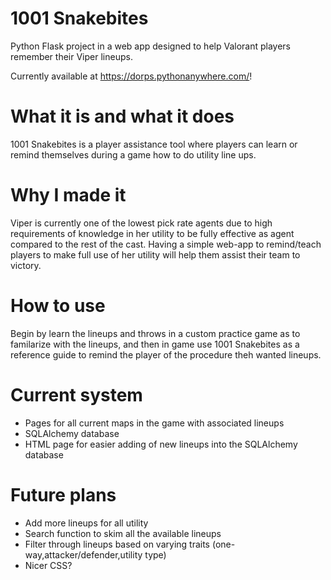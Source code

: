 # 1001 Snakebites
Python Flask project in a web app designed to help Valorant players remember their Viper lineups. 

Currently available at https://dorps.pythonanywhere.com/!
# What it is and what it does
1001 Snakebites is a player assistance tool where players can learn or remind themselves during a game how to do utility line ups. 
# Why I made it
Viper is currently one of the lowest pick rate agents due to high requirements of knowledge in her utility to be fully effective as agent compared to the rest of the cast. Having a simple web-app to remind/teach players to make full use of her utility will help them assist their team to victory.
# How to use
Begin by learn the lineups and throws in a custom practice game as to familarize with the lineups, and then in game use 1001 Snakebites as a reference guide to remind the player of the procedure theh wanted lineups.
# Current system
- Pages for all current maps in the game with associated lineups
- SQLAlchemy database
- HTML page for easier adding of new lineups into the SQLAlchemy database
# Future plans
- Add more lineups for all utility
- Search function to skim all the available lineups
- Filter through lineups based on varying traits (one-way,attacker/defender,utility type)
- Nicer CSS?
